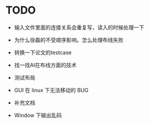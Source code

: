 # TODO

- 输入文件里面的连接关系会重复写，读入的时候处理一下
- 为什么徐磊的不受顺序影响。怎么处理布线失败
- 转换一下论文的testcase
- 找一找AI在布线方面的技术

- 测试布局
- GUI 在 linux 下无法移动的 BUG
- 补充文档
- Window 下输出乱码